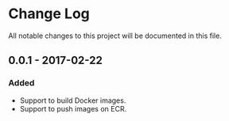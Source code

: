 # Change Log
All notable changes to this project will be documented in this file.


## 0.0.1 - 2017-02-22
### Added
- Support to build Docker images.
- Support to push images on ECR.
